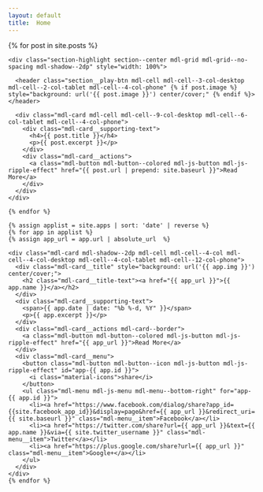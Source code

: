 ```yaml
---
layout: default
title:  Home
---
```

<div class="page-content">
  <div class="mdl-grid">
    {% for post in site.posts %}

    <div class="section-highlight section--center mdl-grid mdl-grid--no-spacing mdl-shadow--2dp" style="width: 100%">

      <header class="section__play-btn mdl-cell mdl-cell--3-col-desktop mdl-cell--2-col-tablet mdl-cell--4-col-phone" {% if post.image %} style="background: url('{{ post.image }}') center/cover;" {% endif %}></header>

      <div class="mdl-card mdl-cell mdl-cell--9-col-desktop mdl-cell--6-col-tablet mdl-cell--4-col-phone">
        <div class="mdl-card__supporting-text">
          <h4>{{ post.title }}</h4>
          <p>{{ post.excerpt }}</p>
        </div>
        <div class="mdl-card__actions">
          <a class="mdl-button mdl-button--colored mdl-js-button mdl-js-ripple-effect" href="{{ post.url | prepend: site.baseurl }}">Read More</a>
        </div>
      </div>
    </div>

    {% endfor %}

    {% assign applist = site.apps | sort: 'date' | reverse %}
    {% for app in applist %}
    {% assign app_url = app.url | absolute_url  %}

    <div class="mdl-card mdl-shadow--2dp mdl-cell mdl-cell--4-col mdl-cell--4-col-desktop mdl-cell--4-col-tablet mdl-cell--12-col-phone">
      <div class="mdl-card__title" style="background: url('{{ app.img }}') center/cover;">
        <h2 class="mdl-card__title-text"><a href="{{ app_url }}">{{ app.name }}</a></h2>
      </div>
      <div class="mdl-card__supporting-text">
        <span>{{ app.date | date: "%b %-d, %Y" }}</span>
        <p>{{ app.excerpt }}</p>
      </div>
      <div class="mdl-card__actions mdl-card--border">
        <a class="mdl-button mdl-button--colored mdl-js-button mdl-js-ripple-effect" href="{{ app_url }}">Read More</a>
      </div>
      <div class="mdl-card__menu">
        <button class="mdl-button mdl-button--icon mdl-js-button mdl-js-ripple-effect" id="app-{{ app.id }}">
          <i class="material-icons">share</i>
        </button>
        <ul class="mdl-menu mdl-js-menu mdl-menu--bottom-right" for="app-{{ app.id }}">
          <li><a href="https://www.facebook.com/dialog/share?app_id={{site.facebook_app_id}}&display=page&href={{ app_url }}&redirect_uri={{ site.baseurl }}" class="mdl-menu__item">Facebook</a></li>
          <li><a href="https://twitter.com/share?url={{ app_url }}&text={{ app.name }}&via={{ site.twitter_username }}" class="mdl-menu__item">Twitter</a></li>
          <li><a href="https://plus.google.com/share?url={{ app_url }}" class="mdl-menu__item">Google+</a></li>
        </ul>
      </div>
    </div>
    {% endfor %}

  </div>
</div>
